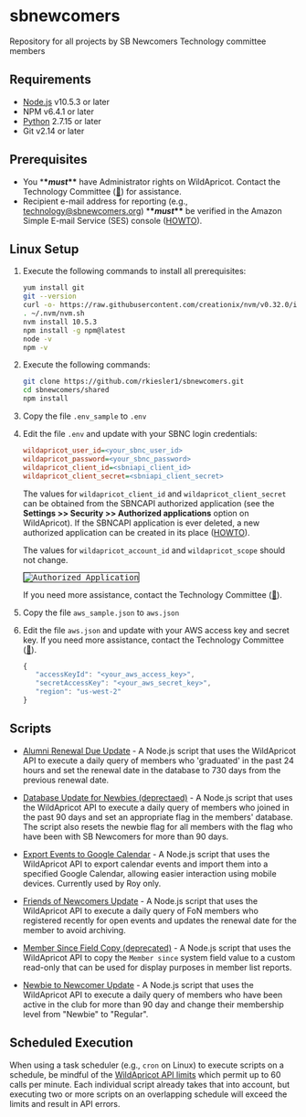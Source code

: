 # sbnewcomers

Repository for all projects by SB Newcomers Technology committee members

## Requirements

- [Node.js](https://nodejs.org/en/download/) v10.5.3 or later
- NPM v6.4.1 or later
- [Python](https://www.python.org/downloads/) 2.7.15 or later
- Git v2.14 or later

## Prerequisites

- You \***\*_must_\*\*** have Administrator rights on WildApricot. Contact the Technology Committee ([:email:](mailto:technology@sbnewcomers.org)) for assistance.
- Recipient e-mail address for reporting (e.g., technology@sbnewcomers.org) \***\*_must_\*\*** be verified in the Amazon Simple E-mail Service (SES) console ([HOWTO](https://docs.aws.amazon.com/ses/latest/DeveloperGuide/verify-email-addresses-procedure.html)).

## Linux Setup

1. Execute the following commands to install all prerequisites:

   ```bash
   yum install git
   git --version
   curl -o- https://raw.githubusercontent.com/creationix/nvm/v0.32.0/install.sh | bash
   . ~/.nvm/nvm.sh
   nvm install 10.5.3
   npm install -g npm@latest
   node -v
   npm -v
   ```

2. Execute the following commands:

   ```bash
   git clone https://github.com/rkiesler1/sbnewcomers.git
   cd sbnewcomers/shared
   npm install
   ```

3. Copy the file `.env_sample` to `.env`

4. Edit the file `.env` and update with your SBNC login credentials:

   ```ini
   wildapricot_user_id=<your_sbnc_user_id>
   wildapricot_password=<your_sbnc_password>
   wildapricot_client_id=<sbniapi_client_id>
   wildapricot_client_secret=<sbniapi_client_secret>
   ```

   The values for `wildapricot_client_id` and `wildapricot_client_secret` can be obtained from the SBNCAPI authorized application (see the **Settings >> Security >> Authorized applications** option on WildApricot). If the SBNCAPI application is ever deleted, a new authorized application can be created in its place ([HOWTO](https://gethelp.wildapricot.com/en/articles/180-authorizing-external-applications)).

   The values for `wildapricot_account_id` and `wildapricot_scope` should not change.

   <kbd style="border: 1px solid; width: 600px;">![Authorized Application](/../screenshots/application.png?raw=true 'Authorized Application')</kbd>

   If you need more assistance, contact the Technology Committee ([:email:](mailto:technology@sbnewcomers.org)).

5. Copy the file `aws_sample.json` to `aws.json`

6. Edit the file `aws.json` and update with your AWS access key and secret key. If you need more assistance, contact the Technology Committee ([:email:](mailto:technology@sbnewcomers.org)).

   ```javascript
   {
      "accessKeyId": "<your_aws_access_key>",
      "secretAccessKey": "<your_aws_secret_key>",
      "region": "us-west-2"
   }
   ```

## Scripts

- [Alumni Renewal Due Update](./AlumniRenewalDueUpdate) - A Node.js script that uses the WildApricot API to execute a daily query of members who 'graduated' in the past 24 hours and set the renewal date in the database to 730 days from the previous renewal date.

- [Database Update for Newbies (deprectaed)](./DatabaseUpdateNewbie) - A Node.js script that uses the WildApricot API to execute a daily query of members who joined in the past 90 days and set an appropriate flag in the members' database. The script also resets the newbie flag for all members with the flag who have been with SB Newcomers for more than 90 days.

- [Export Events to Google Calendar](./ExportEventsToGCalendar) - A Node.js script that uses the WildApricot API to export calendar events and import them into a specified Google Calendar, allowing easier interaction using mobile devices. Currently used by Roy only.

- [Friends of Newcomers Update](./FriendsOfNewcomersUpdate) - A Node.js script that uses the WildApricot API to execute a daily query of FoN members who registered recently for open events and updates the renewal date for the member to avoid archiving.

- [Member Since Field Copy (deprecated)](./MemberSinceFieldCopy) - A Node.js script that uses the WildApricot API to copy the `Member since` system field value to a custom read-only that can be used for display purposes in member list reports.

- [Newbie to Newcomer Update](./NewbieToNewcomerUpdate) - A Node.js script that uses the WildApricot API to execute a daily query of members who have been active in the club for more than 90 day and change their membership level from "Newbie" to "Regular".

## Scheduled Execution

When using a task scheduler (e.g., `cron` on Linux) to execute scripts on a schedule, be mindful of the [WildApricot API limits](https://gethelp.wildapricot.com/en/articles/182#limits) which permit up to 60 calls per minute. Each individual script already takes that into account, but executing two or more scripts on an overlapping schedule will exceed the limits and result in API errors.
